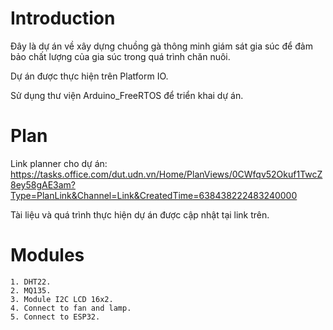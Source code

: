 # Introduction
Đây là dự án về xây dựng chuồng gà thông minh giám sát gia súc để đảm bảo chất lượng của gia súc trong quá trình chăn nuôi.

Dự án được thực hiện trên Platform IO.

Sử dụng thư viện Arduino_FreeRTOS để triển khai dự án.

# Plan
Link planner cho dự án: https://tasks.office.com/dut.udn.vn/Home/PlanViews/0CWfqv52Okuf1TwcZ8ey58gAE3am?Type=PlanLink&Channel=Link&CreatedTime=638438222483240000

Tài liệu và quá trình thực hiện dự án được cập nhật tại link trên.


# Modules
	1. DHT22.
	2. MQ135.
	3. Module I2C LCD 16x2.
	4. Connect to fan and lamp.
	5. Connect to ESP32.
